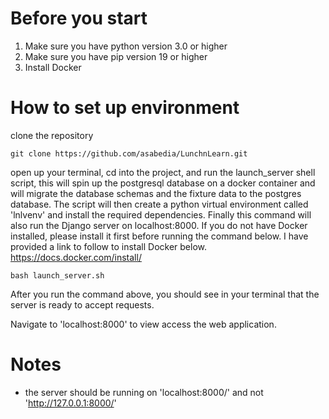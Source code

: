 # Before you start
1. Make sure you have python version 3.0 or higher
2. Make sure you have pip version 19 or higher
3. Install Docker
# How to set up environment
clone the repository
```
git clone https://github.com/asabedia/LunchnLearn.git
```
open up your terminal, cd into the project, and run the launch_server shell script, this will spin up the postgresql database on a docker container and will migrate the database schemas and the fixture data to the postgres database. The script will then create a python virtual environment called 'lnlvenv' and install the required dependencies. Finally this command will also run the Django server on localhost:8000. If you do not have Docker installed, please install it first before running the command below. I have provided a link to follow to install Docker below.
https://docs.docker.com/install/
```
bash launch_server.sh
```
After you run the command above, you should see in your terminal that the server is ready to accept requests. 

Navigate to 'localhost:8000' to view access the web application.

# Notes
- the server should be running on 'localhost:8000/' and not 'http://127.0.0.1:8000/'
